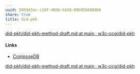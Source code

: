 ```yaml
---
uuid: 5859d3ac-c18f-40db-b438-89b9556889b6
share: true
title: did-pkh
---
```

[did-pkh/did-pkh-method-draft.md at main · w3c-ccg/did-pkh](https://github.com/w3c-ccg/did-pkh/blob/main/did-pkh-method-draft.md)


#### Links

* [ComposeDB](../d032418e-7c27-4e08-b566-b3852936be11)


[did-pkh/did-pkh-method-draft.md at main · w3c-ccg/did-pkh](https://github.com/w3c-ccg/did-pkh/blob/main/did-pkh-method-draft.md)